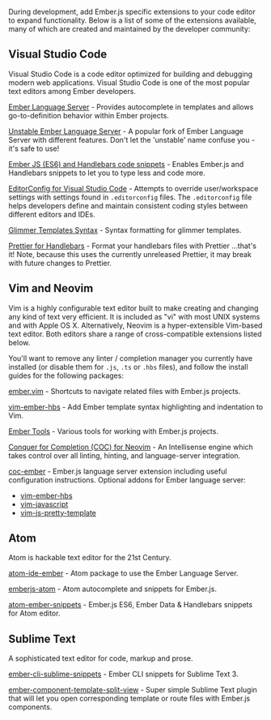 During development, add Ember.js specific extensions to your code editor to expand functionality.
Below is a list of some of the extensions available,
many of which are created and maintained by the developer community:

## Visual Studio Code

Visual Studio Code is a code editor optimized for building and debugging modern web applications. 
Visual Studio Code is one of the most popular text editors among Ember developers.

[Ember Language Server](https://marketplace.visualstudio.com/items?itemName=EmberTooling.vscode-ember) -
Provides autocomplete in templates and allows go-to-definition behavior within Ember projects.

[Unstable Ember Language Server](https://marketplace.visualstudio.com/items?itemName=lifeart.vscode-ember-unstable) -
A popular fork of Ember Language Server with different features.
Don't let the 'unstable' name confuse you - it's safe to use!

[Ember JS (ES6) and Handlebars code snippets](https://marketplace.visualstudio.com/items?itemName=phanitejakomaravolu.EmberES6Snippets) -
Enables Ember.js and Handlebars snippets to let you to type less and code more.

[EditorConfig for Visual Studio Code](https://marketplace.visualstudio.com/items?itemName=EditorConfig.EditorConfig) -
Attempts to override user/workspace settings with settings found in `.editorconfig` files.
The `.editorconfig` file helps developers define
and maintain consistent coding styles between different editors and IDEs.

[Glimmer Templates Syntax](https://marketplace.visualstudio.com/items?itemName=lifeart.vscode-glimmer-syntax) -
Syntax formatting for glimmer templates.

[Prettier for Handlebars](https://marketplace.visualstudio.com/items?itemName=Alonski.prettier-for-handlebars-vscode) -
Format your handlebars files with Prettier ...that's it! 
Note, because this uses the currently unreleased Prettier, it may break with future changes to Prettier.

## Vim and Neovim

Vim is a highly configurable text editor built to make creating and changing any kind of text very efficient.
It is included as "vi" with most UNIX systems and with Apple OS X.
Alternatively, Neovim is a hyper-extensible Vim-based text editor.
Both editors share a range of cross-compatible extensions listed below. 
  
You'll want to remove any linter / completion manager you currently have installed
(or disable them for `.js`, `.ts` or `.hbs` files), and follow the install guides for the following packages:

[ember.vim](https://github.com/dsawardekar/ember.vim) -
Shortcuts to navigate related files with Ember.js projects.

[vim-ember-hbs](https://github.com/joukevandermaas/vim-ember-hbs) -
Add Ember template syntax highlighting and indentation to Vim.

[Ember Tools](https://github.com/AndrewRadev/ember_tools.vim) -
Various tools for working with Ember.js projects.

[Conquer for Completion (COC) for Neovim](https://github.com/neoclide/coc.nvim) -
An Intellisense engine which takes control over all linting, hinting, and language-server integration.

[coc-ember](https://github.com/NullVoxPopuli/coc-ember) -
Ember.js language server extension including useful configuration instructions. 
Optional addons for Ember language server:
- [vim-ember-hbs](https://github.com/joukevandermaas/vim-ember-hbs)
- [vim-javascript](https://github.com/pangloss/vim-javascript)
- [vim-js-pretty-template](https://github.com/Quramy/vim-js-pretty-template)

## Atom

Atom is hackable text editor for the 21st Century.

[atom-ide-ember](https://github.com/josa42/atom-ide-ember) -
Atom package to use the Ember Language Server.

[emberjs-atom](https://atom.io/packages/emberjs-atom) -
Atom autocomplete and snippets for Ember.js.

[atom-ember-snippets](https://github.com/mattmcmanus/atom-ember-snippets) -
Ember.js ES6, Ember Data & Handlebars snippets for Atom editor.

## Sublime Text

A sophisticated text editor for code, markup and prose.

[ember-cli-sublime-snippets](https://github.com/terminalvelocity/ember-cli-sublime-snippets) -
Ember CLI snippets for Sublime Text 3.

[ember-component-template-split-view](https://github.com/mmitchellgarcia/ember-component-template-split-view) -
Super simple Sublime Text plugin that will let you open corresponding template or route files with Ember.js components.
